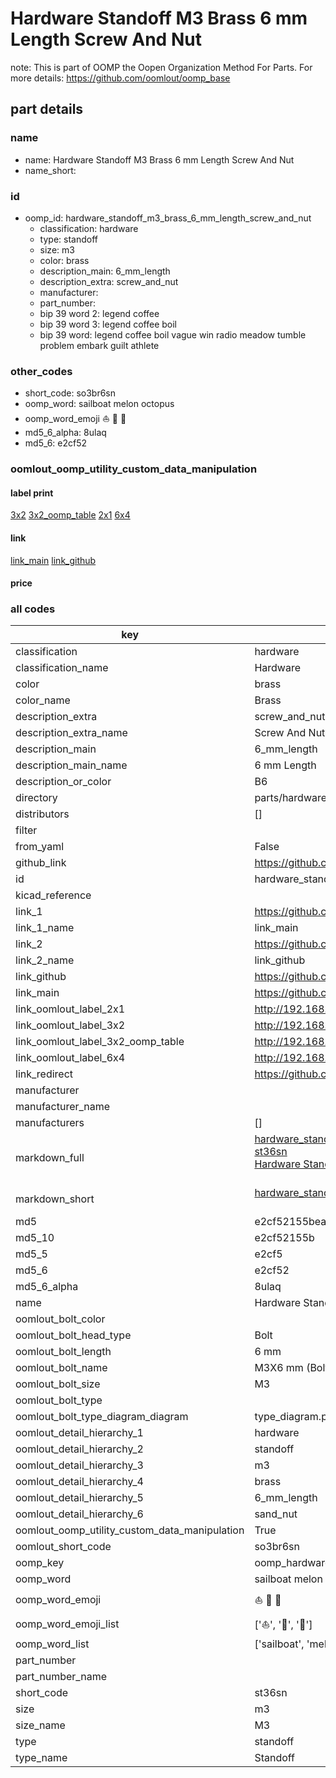 # Hardware Standoff M3 Brass 6 mm Length Screw And Nut  

note: This is part of OOMP the Oopen Organization Method For Parts. For more details: https://github.com/oomlout/oomp_base

##  part details
  







### name
* name: Hardware Standoff M3 Brass 6 mm Length Screw And Nut
* name_short: 
### id
* oomp_id: hardware_standoff_m3_brass_6_mm_length_screw_and_nut
  * classification: hardware
  * type: standoff
  * size: m3
  * color: brass
  * description_main: 6_mm_length
  * description_extra: screw_and_nut
  * manufacturer: 
  * part_number: 
  * bip 39 word 2: legend coffee
  * bip 39 word 3: legend coffee boil
  * bip 39 word: legend coffee boil vague win radio meadow tumble problem embark guilt athlete

### other_codes
* short_code: so3br6sn
* oomp_word: sailboat melon octopus
* oomp_word_emoji :sailboat: :melon: :octopus:
* md5_6_alpha: 8ulaq
* md5_6: e2cf52






### oomlout_oomp_utility_custom_data_manipulation
#### label print
[3x2](http://192.168.1.245:1112/?label=oomp%208ulaq)
[3x2_oomp_table](http://192.168.1.108:1112/?label=oomp%208ulaq)
[2x1](http://192.168.1.242:1112/?label=oomp%208ulaq)
[6x4](http://192.168.1.55:1112/?label=oomp%208ulaq)    

#### link

[link_main](https://github.com/oomlout/oomlout_oomp_version_1_messy/tree/main/parts/hardware_standoff_m3_brass_6_mm_length_screw_and_nut) [link_github](https://github.com/oomlout/oomlout_oomp_version_1_messy/tree/main/parts/hardware_standoff_m3_brass_6_mm_length_screw_and_nut)                             

#### price







### all codes 
| key | value |  
| --- | --- |  
| classification | hardware |  
| classification_name | Hardware |  
| color | brass |  
| color_name | Brass |  
| description_extra | screw_and_nut |  
| description_extra_name | Screw And Nut |  
| description_main | 6_mm_length |  
| description_main_name | 6 mm Length |  
| description_or_color | B6 |  
| directory | parts/hardware_standoff_m3_brass_6_mm_length_screw_and_nut |  
| distributors | [] |  
| filter |  |  
| from_yaml | False |  
| github_link | https://github.com/oomlout/oomlout_oomp_part_src/tree/main/parts/hardware_standoff_m3_brass_6_mm_length_screw_and_nut |  
| id | hardware_standoff_m3_brass_6_mm_length_screw_and_nut |  
| kicad_reference |  |  
| link_1 | https://github.com/oomlout/oomlout_oomp_version_1_messy/tree/main/parts/hardware_standoff_m3_brass_6_mm_length_screw_and_nut |  
| link_1_name | link_main |  
| link_2 | https://github.com/oomlout/oomlout_oomp_version_1_messy/tree/main/parts/hardware_standoff_m3_brass_6_mm_length_screw_and_nut |  
| link_2_name | link_github |  
| link_github | https://github.com/oomlout/oomlout_oomp_version_1_messy/tree/main/parts/hardware_standoff_m3_brass_6_mm_length_screw_and_nut |  
| link_main | https://github.com/oomlout/oomlout_oomp_version_1_messy/tree/main/parts/hardware_standoff_m3_brass_6_mm_length_screw_and_nut |  
| link_oomlout_label_2x1 | http://192.168.1.242:1112/?label=oomp%208ulaq |  
| link_oomlout_label_3x2 | http://192.168.1.245:1112/?label=oomp%208ulaq |  
| link_oomlout_label_3x2_oomp_table | http://192.168.1.108:1112/?label=oomp%208ulaq |  
| link_oomlout_label_6x4 | http://192.168.1.55:1112/?label=oomp%208ulaq |  
| link_redirect | https://github.com/oomlout/oomlout_oomp_version_1_messy/tree/main/parts/hardware_standoff_m3_brass_6_mm_length_screw_and_nut |  
| manufacturer |  |  
| manufacturer_name |  |  
| manufacturers | [] |  
| markdown_full | [hardware_standoff_m3_brass_6_mm_length_screw_and_nut](none)<br>[st36sn](none)<br>[Hardware Standoff M3 Brass 6 Mm Length Screw And Nut](none)<br><br> |  
| markdown_short | [hardware_standoff_m3_brass_6_mm_length_screw_and_nut](none)<br><br> |  
| md5 | e2cf52155bea5136c37daf0a320b4bfc |  
| md5_10 | e2cf52155b |  
| md5_5 | e2cf5 |  
| md5_6 | e2cf52 |  
| md5_6_alpha | 8ulaq |  
| name | Hardware Standoff M3 Brass 6 mm Length Screw And Nut |  
| oomlout_bolt_color |  |  
| oomlout_bolt_head_type | Bolt |  
| oomlout_bolt_length | 6 mm |  
| oomlout_bolt_name |  M3X6 mm  (Bolt) |  
| oomlout_bolt_size | M3 |  
| oomlout_bolt_type |  |  
| oomlout_bolt_type_diagram_diagram | type_diagram.png |  
| oomlout_detail_hierarchy_1 | hardware |  
| oomlout_detail_hierarchy_2 | standoff |  
| oomlout_detail_hierarchy_3 | m3 |  
| oomlout_detail_hierarchy_4 | brass |  
| oomlout_detail_hierarchy_5 | 6_mm_length |  
| oomlout_detail_hierarchy_6 | sand_nut |  
| oomlout_oomp_utility_custom_data_manipulation | True |  
| oomlout_short_code | so3br6sn |  
| oomp_key | oomp_hardware_standoff_m3_brass_6_mm_length_screw_and_nut |  
| oomp_word | sailboat melon octopus |  
| oomp_word_emoji | :sailboat: :melon: :octopus: |  
| oomp_word_emoji_list | [':sailboat:', ':melon:', ':octopus:'] |  
| oomp_word_list | ['sailboat', 'melon', 'octopus'] |  
| part_number |  |  
| part_number_name |  |  
| short_code | st36sn |  
| size | m3 |  
| size_name | M3 |  
| type | standoff |  
| type_name | Standoff |  
